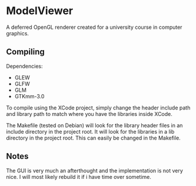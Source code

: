 ModelViewer
===========

A deferred OpenGL renderer created for a university course in computer graphics.

Compiling
---------

Dependencies:
* GLEW
* GLFW
* GLM
* GTKmm-3.0

To compile using the XCode project, simply change the header include path and library path to match where you have the libraries inside XCode.

The Makefile (tested on Debian) will look for the library header files in an include directory in the project root. It will look for the libraries in a lib directory in the project root. This can easily be changed in the Makefile.

Notes
-----

The GUI is very much an afterthought and the implementation is not very nice. I will most likely rebuild it if i have time over sometime.
